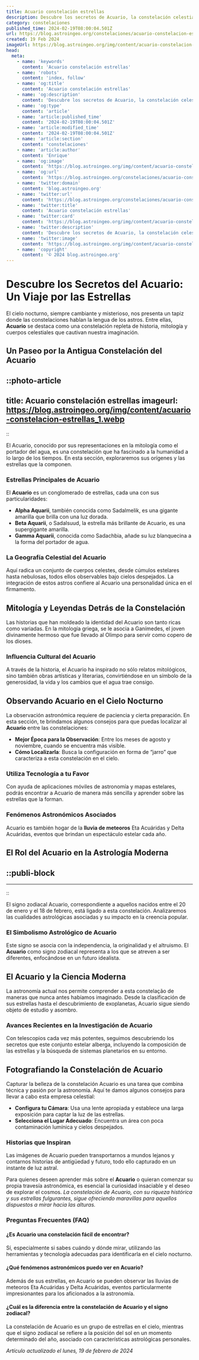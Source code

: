 ```yaml
---
title: Acuario constelación estrellas
description: Descubre los secretos de Acuario, la constelación celestial. Explora sus estrellas y mitología con nuestra guía detallada del firmamento.
category: constelaciones
published_time: 2024-02-19T08:00:04.501Z
url: https://blog.astroingeo.org/constelaciones/acuario-constelacion-estrellas
created: 19 Feb 2024
imageUrl: https://blog.astroingeo.org/img/content/acuario-constelacion-estrellas_1.webp
head:
  meta:
    - name: 'keywords'
      content: 'Acuario constelación estrellas'
    - name: 'robots'
      content: 'index, follow'
    - name: 'og:title'
      content: 'Acuario constelación estrellas'
    - name: 'og:description'
      content: 'Descubre los secretos de Acuario, la constelación celestial. Explora sus estrellas y mitología con nuestra guía detallada del firmamento.'
    - name: 'og:type'
      content: 'article'
    - name: 'article:published_time'
      content: '2024-02-19T08:00:04.501Z'
    - name: 'article:modified_time'
      content: '2024-02-19T08:00:04.501Z'
    - name: 'article:section'
      content: 'constelaciones'
    - name: 'article:author'
      content: 'Enrique'
    - name: 'og:image'
      content: 'https://blog.astroingeo.org/img/content/acuario-constelacion-estrellas_1.webp'
    - name: 'og:url'
      content: 'https://blog.astroingeo.org/constelaciones/acuario-constelacion-estrellas'
    - name: 'twitter:domain'
      content: 'blog.astroingeo.org'
    - name: 'twitter:url'
      content: 'https://blog.astroingeo.org/constelaciones/acuario-constelacion-estrellas'
    - name: 'twitter:title'
      content: 'Acuario constelación estrellas'
    - name: 'twitter:card'
      content: 'https://blog.astroingeo.org/img/content/acuario-constelacion-estrellas_1.webp'
    - name: 'twitter:description'
      content: 'Descubre los secretos de Acuario, la constelación celestial. Explora sus estrellas y mitología con nuestra guía detallada del firmamento.'
    - name: 'twitter:image'
      content: 'https://blog.astroingeo.org/img/content/acuario-constelacion-estrellas_1.webp'
    - name: 'copyright'
      content: '© 2024 blog.astroingeo.org'
---
```

# Descubre los Secretos del Acuario: Un Viaje por las Estrellas

El cielo nocturno, siempre cambiante y misterioso, nos presenta un tapiz donde las constelaciones hablan la lengua de los astros. Entre ellas, **Acuario** se destaca como una constelación repleta de historia, mitología y cuerpos celestiales que cautivan nuestra imaginación.

## Un Paseo por la Antigua Constelación del Acuario


::photo-article
---
title: Acuario constelación estrellas
imageurl: https://blog.astroingeo.org/img/content/acuario-constelacion-estrellas_1.webp
---
::



El Acuario, conocido por sus representaciones en la mitología como el portador del agua, es una constelación que ha fascinado a la humanidad a lo largo de los tiempos. En esta sección, exploraremos sus orígenes y las estrellas que la componen.

### Estrellas Principales de Acuario

El **Acuario** es un conglomerado de estrellas, cada una con sus particularidades:

- **Alpha Aquarii**, también conocida como Sadalmelik, es una gigante amarilla que brilla con una luz dorada.
- **Beta Aquarii**, o Sadalsuud, la estrella más brillante de Acuario, es una supergigante amarilla.
- **Gamma Aquarii**, conocida como Sadachbia, añade su luz blanquecina a la forma del portador de agua.

### La Geografía Celestial del Acuario

Aquí radica un conjunto de cuerpos celestes, desde cúmulos estelares hasta nebulosas, todos ellos observables bajo cielos despejados. La integración de estos astros confiere al Acuario una personalidad única en el firmamento.

## Mitología y Leyendas Detrás de la Constelación

Las historias que han moldeado la identidad del Acuario son tanto ricas como variadas. En la mitología griega, se le asocia a Ganímedes, el joven divinamente hermoso que fue llevado al Olimpo para servir como copero de los dioses.

### Influencia Cultural del Acuario

A través de la historia, el Acuario ha inspirado no sólo relatos mitológicos, sino también obras artísticas y literarias, convirtiéndose en un símbolo de la generosidad, la vida y los cambios que el agua trae consigo.

## Observando Acuario en el Cielo Nocturno

La observación astronómica requiere de paciencia y cierta preparación. En esta sección, te brindamos algunos consejos para que puedas localizar al **Acuario** entre las constelaciones:

- **Mejor Época para la Observación**: Entre los meses de agosto y noviembre, cuando se encuentra más visible.
- **Cómo Localizarla**: Busca la configuración en forma de “jarro” que caracteriza a esta constelación en el cielo.

### Utiliza Tecnología a tu Favor

Con ayuda de aplicaciones móviles de astronomía y mapas estelares, podrás encontrar a Acuario de manera más sencilla y aprender sobre las estrellas que la forman.

### Fenómenos Astronómicos Asociados

Acuario es también hogar de la **lluvia de meteoros** Eta Acuáridas y Delta Acuáridas, eventos que brindan un espectáculo estelar cada año.

## El Rol del Acuario en la Astrología Moderna


  ::publi-block
  ---
  ---
  ::
  
  

El signo zodiacal Acuario, correspondiente a aquellos nacidos entre el 20 de enero y el 18 de febrero, está ligado a esta constelación. Analizaremos las cualidades astrológicas asociadas y su impacto en la creencia popular.

### El Simbolismo Astrológico de Acuario

Este signo se asocia con la independencia, la originalidad y el altruismo. El **Acuario** como signo zodiacal representa a los que se atreven a ser diferentes, enfocándose en un futuro idealista.

## El Acuario y la Ciencia Moderna

La astronomía actual nos permite comprender a esta constelação de maneras que nunca antes habíamos imaginado. Desde la clasificación de sus estrellas hasta el descubrimiento de exoplanetas, Acuario sigue siendo objeto de estudio y asombro.

### Avances Recientes en la Investigación de Acuario

Con telescopios cada vez más potentes, seguimos descubriendo los secretos que este conjunto estelar alberga, incluyendo la composición de las estrellas y la búsqueda de sistemas planetarios en su entorno.

## Fotografiando la Constelación de Acuario

Capturar la belleza de la constelación Acuario es una tarea que combina técnica y pasión por la astronomía. Aquí te damos algunos consejos para llevar a cabo esta empresa celestial:

- **Configura tu Cámara**: Usa una lente apropiada y establece una larga exposición para captar la luz de las estrellas.
- **Selecciona el Lugar Adecuado**: Encuentra un área con poca contaminación lumínica y cielos despejados.

### Historias que Inspiran

Las imágenes de Acuario pueden transportarnos a mundos lejanos y contarnos historias de antigüedad y futuro, todo ello capturado en un instante de luz astral.

Para quienes deseen aprender más sobre el **Acuario** o quieran comenzar su propia travesía astronómica, es esencial la curiosidad insaciable y el deseo de explorar el cosmos. *La constelación de Acuario, con su riqueza histórica y sus estrellas fulgurantes, sigue ofreciendo maravillas para aquellos dispuestos a mirar hacia las alturas.*

### Preguntas Frecuentes (FAQ)

#### ¿Es Acuario una constelación fácil de encontrar?
Sí, especialmente si sabes cuándo y dónde mirar, utilizando las herramientas y tecnología adecuadas para identificarla en el cielo nocturno.

#### ¿Qué fenómenos astronómicos puedo ver en Acuario?
Además de sus estrellas, en Acuario se pueden observar las lluvias de meteoros Eta Acuáridas y Delta Acuáridas, eventos particularmente impresionantes para los aficionados a la astronomía.

#### ¿Cuál es la diferencia entre la constelación de Acuario y el signo zodiacal?
La constelación de Acuario es un grupo de estrellas en el cielo, mientras que el signo zodiacal se refiere a la posición del sol en un momento determinado del año, asociado con características astrológicas personales.

_Artículo actualizado el lunes, 19 de febrero de 2024_